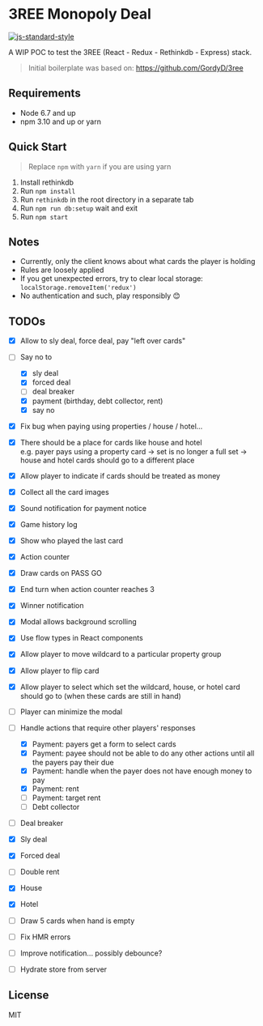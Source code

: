 3REE Monopoly Deal
===================

[![js-standard-style](https://img.shields.io/badge/code%20style-standard-brightgreen.svg)](http://standardjs.com/)  

A WIP POC to test the 3REE (React - Redux - Rethinkdb - Express) stack.

> Initial boilerplate was based on: https://github.com/GordyD/3ree


Requirements
------------
* Node 6.7 and up
* npm 3.10 and up or yarn


Quick Start
----------

> Replace `npm` with `yarn` if you are using yarn

1. Install rethinkdb
1. Run `npm install`
1. Run `rethinkdb` in the root directory in a separate tab
1. Run `npm run db:setup` wait and exit
1. Run `npm start`


Notes
-----

- Currently, only the client knows about what cards the player is holding
- Rules are loosely applied
- If you get unexpected errors, try to clear local storage: `localStorage.removeItem('redux')`
- No authentication and such, play responsibly :blush:


TODOs
-----

- [x] Allow to sly deal, force deal, pay "left over cards"
- [ ] Say no to
  - [x] sly deal
  - [x] forced deal
  - [ ] deal breaker
  - [x] payment (birthday, debt collector, rent)
  - [x] say no
- [x] Fix bug when paying using properties / house / hotel...
- [x] There should be a place for cards like house and hotel  
      e.g. payer pays using a property card -> set is no longer a full set -> house and hotel cards should go to a different place
- [x] Allow player to indicate if cards should be treated as money
- [x] Collect all the card images
- [x] Sound notification for payment notice
- [x] Game history log
- [x] Show who played the last card
- [x] Action counter
- [x] Draw cards on PASS GO
- [x] End turn when action counter reaches 3
- [x] Winner notification
- [x] Modal allows background scrolling
- [x] Use flow types in React components
- [x] Allow player to move wildcard to a particular property group
- [x] Allow player to flip card
- [x] Allow player to select which set the wildcard, house, or hotel card should go to (when these cards are still in hand)
- [ ] Player can minimize the modal
- [ ] Handle actions that require other players' responses
  - [x] Payment: payers get a form to select cards
  - [x] Payment: payee should not be able to do any other actions until all the payers pay their due
  - [x] Payment: handle when the payer does not have enough money to pay
  - [x] Payment: rent
  - [ ] Payment: target rent
  - [ ] Debt collector
- [ ] Deal breaker
- [x] Sly deal
- [x] Forced deal
- [ ] Double rent
- [x] House
- [x] Hotel
- [ ] Draw 5 cards when hand is empty
- [ ] Fix HMR errors
- [ ] Improve notification... possibly debounce?
- [ ] Hydrate store from server


License
--------
MIT
